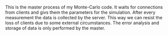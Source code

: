 This is the master process of my Monte-Carlo code.
It waits for connections from clients and givs them the parameters for the simulation.
After every measurement the data is collected by the server. This way we can resist the loss of clients
due to some external circumstances.
The error analysis and storage of data is only performed by the master.